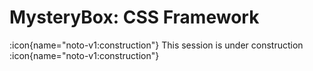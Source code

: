 # MysteryBox: CSS Framework

:icon{name="noto-v1:construction"} This session is under construction :icon{name="noto-v1:construction"}
